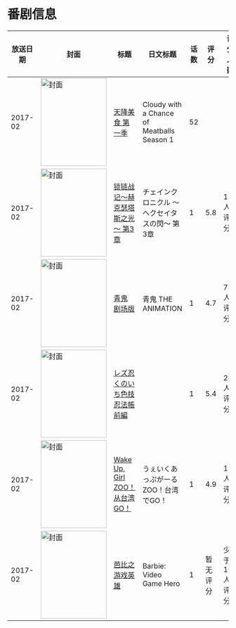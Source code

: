 # 番剧信息

|放送日期|封面|标题|日文标题|话数|评分|评分人数|
|---|---|---|---|---|---|---|
|2017-02|<img src="//lain.bgm.tv/pic/cover/c/ad/08/530442_aCYfg.jpg" alt="封面" style="width:150px;height:200px;object-fit:cover;">|[天降美食 第一季](https://bangumi.tv/subject/530442)|Cloudy with a Chance of Meatballs Season 1|52|||
|2017-02|<img src="//lain.bgm.tv/pic/cover/c/21/d9/188073_8jeii.jpg" alt="封面" style="width:150px;height:200px;object-fit:cover;">|[锁链战记～赫克瑟塔斯之光～ 第3章](https://bangumi.tv/subject/188073)|チェインクロニクル ～ヘクセイタスの閃～ 第3章|1|5.8|126人评分|
|2017-02|<img src="//lain.bgm.tv/pic/cover/c/e8/e1/189660_UtZy2.jpg" alt="封面" style="width:150px;height:200px;object-fit:cover;">|[青鬼 剧场版](https://bangumi.tv/subject/189660)|青鬼 THE ANIMATION|1|4.7|74人评分|
|2017-02|<img src="/img/no_icon_subject.png" alt="封面" style="width:150px;height:200px;object-fit:cover;">|[レズ忍 くのいち色技忍法帳 前編](https://bangumi.tv/subject/216593)||1|5.4|24人评分|
|2017-02|<img src="//lain.bgm.tv/pic/cover/c/24/0e/208423_y5Uqn.jpg" alt="封面" style="width:150px;height:200px;object-fit:cover;">|[Wake Up, Girl ZOO！从台湾GO！](https://bangumi.tv/subject/208423)|うぇいくあっぷがーるZOO！台湾でGO！|1|4.9|17人评分|
|2017-02|<img src="//lain.bgm.tv/pic/cover/c/8a/c5/222892_Ip9Hy.jpg" alt="封面" style="width:150px;height:200px;object-fit:cover;">|[芭比之游戏英雄](https://bangumi.tv/subject/222892)|Barbie: Video Game Hero|1|暂无评分|少于10人评分|
